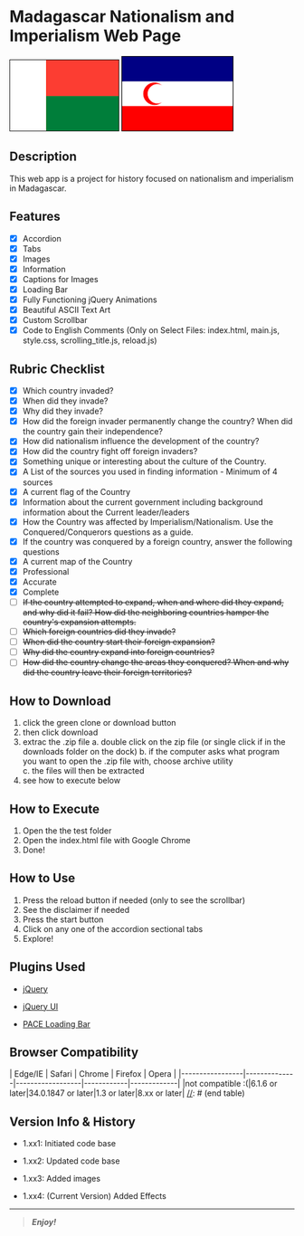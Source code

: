 [comment]: # (Start README.md markdown script)

<!-- 
  __  __           _                                      
 |  \/  |         | |                                     
 | \  / | __ _  __| | __ _  __ _  __ _ ___  ___ __ _ _ __ 
 | |\/| |/ _` |/ _` |/ _` |/ _` |/ _` / __|/ __/ _` | '__|
 | |  | | (_| | (_| | (_| | (_| | (_| \__ \ (_| (_| | |   
 |_|  |_|\__,_|\__,_|\__,_|\__, |\__,_|___/\___\__,_|_|   
                            __/ |                         
                           |___/                                                                                                                                                 
-->

Madagascar Nationalism and Imperialism Web Page
===============================================

![Madagascar Flag](images/madagascar_flag_2.png "Madagascar Flag")
![Madagascar Colonial Flag](images/madagascar_flag_1.gif "Madagascar Colonial Flag")

## Description

<span>This web app is a project for history focused on nationalism and imperialism in Madagascar.</span>

## Features

- [x] Accordion
- [x] Tabs
- [x] Images
- [x] Information
- [x] Captions for Images
- [x] Loading Bar
- [x] Fully Functioning jQuery Animations
- [x] Beautiful ASCII Text Art
- [x] Custom Scrollbar
- [x] Code to English Comments (Only on Select Files: index.html, main.js, style.css, scrolling_title.js, reload.js)

## Rubric Checklist

- [x] Which country invaded? 
- [x] When did they invade? 
- [x] Why did they invade? 
- [x] How did the foreign invader permanently change the country? When did the country gain their independence? 
- [x] How did nationalism influence the development of the country? 
- [x] How did the country fight off foreign invaders? 
- [x] Something unique or interesting about the culture of the Country.
- [x] A List of the sources you used in finding information - Minimum of 4 sources
- [x] A current flag of the Country
- [x] Information about the current government including background information about the Current leader/leaders
- [x] How the Country was affected by Imperialism/Nationalism. Use the Conquered/Conquerors questions as a guide.
- [x] If the country was conquered by a foreign country, answer the following questions
- [x] A current map of the Country 
- [x] Professional
- [x] Accurate
- [x] Complete
- [ ] ~~If the country attempted to expand, when and where did they expand, and why did it fail? How did the neighboring countries hamper the 				country's expansion attempts.~~
- [ ] ~~Which foreign countries did they invade?~~
- [ ] ~~When did the country start their foreign expansion?~~ 
- [ ] ~~Why did the country expand into foreign countries?~~
- [ ] ~~How did the country change the areas they conquered? When and why did the country leave their foreign territories?~~

## How to Download

1. click the green clone or download button
2. then click download
3. extrac the .zip file
	a. double click on the zip file (or single click if in the downloads folder on the dock)
	b. if the computer asks what program you want to open the .zip file with, choose archive utility  
	c. the files will then be extracted
4. see how to execute below

## How to Execute

1. Open the the test folder
2. Open the index.html file with Google Chrome
3. Done!

## How to Use

1. Press the reload button if needed (only to see the scrollbar)
2. See the disclaimer if needed
3. Press the start button
4. Click on any one of the accordion sectional tabs
5. Explore!   

## Plugins Used

+ [jQuery][1]
- [jQuery UI][2]
* [PACE Loading Bar][3]

[1]: http://www.jquery.com/  "jQuery"
[2]: http://www.jqueryui.com/  "jQuery UI"
[3]: http://github.hubspot.com/pace/docs/welcome/  (PACE Loading Bar)

Browser Compatibility
---------------------

[//]: # (start table)
|     Edge/IE     |    Safari    |      Chrome      |   Firefox  |    Opera    |
|-----------------|--------------|------------------|------------|-------------|
|not compatible :(|6.1.6 or later|34.0.1847 or later|1.3 or later|8.xx or later|
[//]: # (end table)

Version Info & History
----------------------
+ 1.xx1: Initiated code base
- 1.xx2: Updated code base
* 1.xx3: Added images
+ 1.xx4: (Current Version) Added Effects

________

> **_Enjoy!_**

[comment]: # (End README.md markdown script)